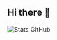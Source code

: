 ## Hi there 👋

![Stats GitHub](https://github-readme-stats.vercel.app/api?username=deljdlx&show_icons=true&count_private=true)





<!--
![Stats GitHub](https://github-readme-stats.vercel.app/api?username=deljdlx&show_icons=true&theme=dark)

**deljdlx/deljdlx** is a ✨ _special_ ✨ repository because its `README.md` (this file) appears on your GitHub profile.

Here are some ideas to get you started:

- 🔭 I’m currently working on ...
- 🌱 I’m currently learning ...
- 👯 I’m looking to collaborate on ...
- 🤔 I’m looking for help with ...
- 💬 Ask me about ...
- 📫 How to reach me: ...
- 😄 Pronouns: ...
- ⚡ Fun fact: ...
-->
